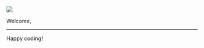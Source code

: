 <img src="https://codeinstitute.s3.amazonaws.com/fullstack/ci_logo_small.png" style="margin: 0;">

Welcome,

--------

Happy coding!
